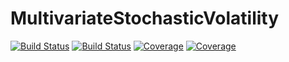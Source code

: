 # MultivariateStochasticVolatility

[![Build Status](https://travis-ci.com/madskoefoed/MultivariateStochasticVolatility.jl.svg?branch=master)](https://travis-ci.com/madskoefoed/MultivariateStochasticVolatility.jl)
[![Build Status](https://ci.appveyor.com/api/projects/status/github/madskoefoed/MultivariateStochasticVolatility.jl?svg=true)](https://ci.appveyor.com/project/madskoefoed/MultivariateStochasticVolatility-jl)
[![Coverage](https://codecov.io/gh/madskoefoed/MultivariateStochasticVolatility.jl/branch/master/graph/badge.svg)](https://codecov.io/gh/madskoefoed/MultivariateStochasticVolatility.jl)
[![Coverage](https://coveralls.io/repos/github/madskoefoed/MultivariateStochasticVolatility.jl/badge.svg?branch=master)](https://coveralls.io/github/madskoefoed/MultivariateStochasticVolatility.jl?branch=master)
